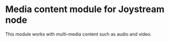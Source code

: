 # Media content module for Joystream node

This module works with multi-media content such as audio and video.
